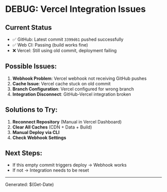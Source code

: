 # DEBUG: Vercel Integration Issues

## Current Status
- ✅ GitHub: Latest commit `3399d61` pushed successfully
- ✅ Web CI: Passing (build works fine)
- ❌ Vercel: Still using old commit, deployment failing

## Possible Issues:
1. **Webhook Problem**: Vercel webhook not receiving GitHub pushes
2. **Cache Issue**: Vercel cache stuck on old commit
3. **Branch Configuration**: Vercel configured for wrong branch
4. **Integration Disconnect**: GitHub-Vercel integration broken

## Solutions to Try:
1. **Reconnect Repository** (Manual in Vercel Dashboard)
2. **Clear All Caches** (CDN + Data + Build)
3. **Manual Deploy via CLI**
4. **Check Webhook Settings**

## Next Steps:
- If this empty commit triggers deploy → Webhook works
- If not → Integration needs to be reset

---
Generated: $(Get-Date)